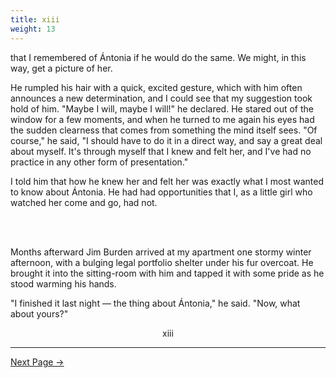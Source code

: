 ```yaml
---
title: xiii
weight: 13
---
```


that I remembered of Ántonia if he would do the same. We might, in this way, get a picture of her.

He rumpled his hair with a quick, excited gesture, which with him often announces a new determination, and I could see that my suggestion took hold of him. "Maybe I will, maybe I will!" he declared. He stared out of the window for a few moments, and when he turned to me again his eyes had the sudden clearness that comes from something the mind itself sees. "Of course," he said, "I should have to do it in a direct way, and say a great deal about myself. It's through myself that I knew and felt her, and I've had no practice in any other form of presentation."

I told him that how he knew her and felt her was exactly what I most wanted to know about Ántonia. He had had opportunities that I, as a little girl who watched her come and go, had not.

<br/><br/>

Months afterward Jim Burden arrived at my apartment one stormy winter afternoon, with a bulging legal portfolio shelter under his fur overcoat. He brought it into the sitting-room with him and tapped it with some pride as he stood warming his hands.

"I finished it last night — the thing about Ántonia," he said. "Now, what about yours?"

<div style="text-align: center">xiii</div>

---

[Next Page →](/introduction/xiv)